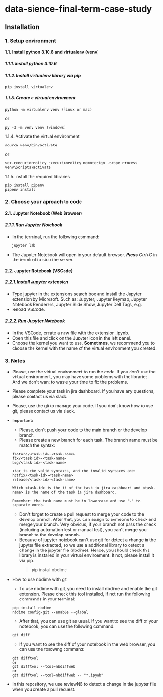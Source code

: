 # data-sience-final-term-case-study

## Installation

### 1. Setup environment

#### 1.1. Install python 3.10.6 and virtualenv (venv)

##### 1.1.1. Install python 3.10.6

##### 1.1.2. Install virtualenv library via pip

```
pip install virtualenv
```

##### 1.1.3. Create a virtual environment

```
python -m virtualenv venv (linux or mac)
```

or

```
py -3 -m venv venv (windows)
```

1.1.4. Activate the virtual environment

```
source venv/bin/activate
```

or

```
Set-ExecutionPolicy ExecutionPolicy RemoteSign -Scope Process
venv\Scripts\activate
```

1.1.5. Install the required libraries

```
pip install pipenv
pipenv install
```

### 2. Choose your aproach to code

#### 2.1. Jupyter Notebook (Web Browser)

##### 2.1.1. Run Jupyter Notebook

- In the terminal, run the following command:

```terminal
   jupyter lab
```

- The Jupyter Notebook will open in your default browser. _**Press**_ _Ctrl+C_ in the terminal to stop the server.

#### 2.2. Jupyter Notebook (VSCode)

##### 2.2.1. Install Jupyter extension

- Type jupyter in the extensions search box and install the Jupyter extension by Microsoft. Such as: Jupyter, Jupyter Keymap, Jupyter Notebook Renderers, Jupyter Slide Show, Jupyter Cell Tags, e.g.
- Reload VSCode.

##### 2.2.2. Run Jupyter Notebook

- In the VSCode, create a new file with the extension .ipynb.
- Open this file and click on the Jupyter icon in the left panel.
- Choose the kernel you want to use. **Sometimes**, we recommend you to choose the kernel with the name of the virtual environment you created.

### 3. Notes

- Please, use the virtual environment to run the code. If you don't use the virtual environment, you may have some problems with the libraries. And we don't want to waste your time to fix the problems.

- Please complete your task in jira dashboard. If you have any questions, please contact us via slack.

- Please, use the git to manage your code. If you don't know how to use git, please contact us via slack.

- Important:

  - Please, don't push your code to the main branch or the develop branch.
  - Please create a new branch for each task. The branch name must be match the syntax:

  ```
  feature/<task-id>-<task-name>
  fix/<task-id>-<task-name>
  bug/<task-id>-<task-name>

  That is the valid syntaxes, and the invalid syntaxes are:
  hotfix/<task-id>-<task-name>
  release/<task-id>-<task-name>

  Which <task-id> is the id of the task in jira dashboard and <task-name> is the name of the task in jira dashboard.

  Remember: the task name must be in lowercase and use "-" to separate words.
  ```

  - Don't forget to create a pull request to merge your code to the develop branch. After that, you can assign to someone to check and merge your branch. Very obvious, if your branch not pass the check (including automation test or manual test), you can't merge your branch to the develop branch.
  - Because of jupyter notebook can't use git for detect a change in the jupyter file extracted, so we use a additional library to detect a change in the jupyter file (nbdime). Hence, you should check this library is installed in your virtual environment. If not, please install it via pip.
    > pip install nbdime

- How to use nbdime with git
  - To use nbdime with git, you need to install nbdime and enable the git extension. Please check this tool installed, If not run the following commands in your terminal:
  ```
  pip install nbdime
  nbdime config-git --enable --global
  ```
  - After that, you can use git as usual. If you want to see the diff of your notebook, you can use the following command:
  ```
  git diff
  ```
  - If you want to see the diff of your notebook in the web browser, you can use the following command:
  ```
  git difftool
  or
  git difftool --tool=nbdiffweb
  or
  git difftool --tool=nbdiffweb -- "*.ipynb"
  ```
- In this repository, we use reviewNB to detect a change in the jupyter file when you create a pull request.
